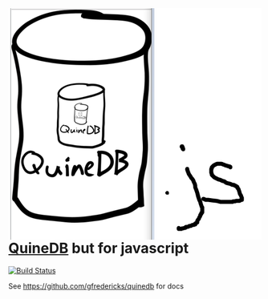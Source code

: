 <img src="logo2.png" title="logo" align="right" />

# [QuineDB](https://github.com/gfredericks/quinedb) but for javascript

[![Build Status](https://travis-ci.org/kolodny/quine-db.js.svg?branch=master)](https://travis-ci.org/kolodny/quine-db.js)

See https://github.com/gfredericks/quinedb for docs